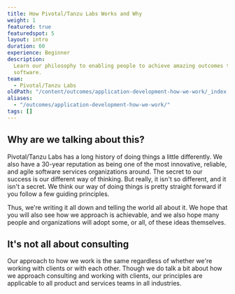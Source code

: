 ```yaml
---
title: How Pivotal/Tanzu Labs Works and Why
weight: 1
featured: true
featuredspot: 5
layout: intro
duration: 60
experience: Beginner
description:
  Learn our philosophy to enabling people to achieve amazing outcomes through
  software.
team:
  - Pivotal/Tanzu Labs
oldPath: "/content/outcomes/application-development-how-we-work/_index.md"
aliases:
  - "/outcomes/application-development-how-we-work/"
tags: []
---
```


## Why are we talking about this?

Pivotal/Tanzu Labs has a long history of doing things a little differently. We also have a 30-year reputation as being one of the most innovative, reliable, and agile software services organizations around. The secret to our success is our different way of thinking. But really, it isn't so different, and it isn't a secret. We think our way of doing things is pretty straight forward if you follow a few guiding principles.

Thus, we're writing it all down and telling the world all about it. We hope that you will also see how we approach is achievable, and we also hope many people and organizations will adopt some, or all, of these ideas themselves.

## It's not all about consulting

Our approach to how we work is the same regardless of whether we're working with clients or with each other. Though we do talk a bit about how we approach consulting and working with clients, our principles are applicable to all product and services teams in all industries.
